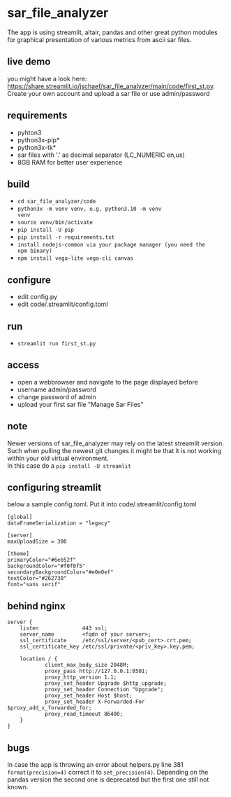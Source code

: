 # sar_file_analyzer
The app is using streamlit, altair, pandas and other great python modules   
for graphical presentation of various metrics from ascii sar files.

## live demo
you might have a look here:
https://share.streamlit.io/jschaef/sar_file_analyzer/main/code/first_st.py.
Create your own account and upload a sar file or use admin/password

## requirements
* pyhton3 
* python3x-pip* 
* python3x-tk*
* sar files with '.' as decimal separator (LC_NUMERIC en,us)
* 8GB RAM for better user experience

## build
* <code>cd sar_file_analyzer/code</code>
* <code>python3x -m venv venv, e.g. python3.10 -m venv venv</code> 
* <code>source venv/bin/activate</code> 
* <code>pip install -U pip</code>
* <code>pip install -r requirements.txt</code>
* <code>install nodejs-common via your package manager (you need the npm binary)</code>
* <code>npm install vega-lite vega-cli canvas</code>

## configure
* edit config.py
* edit code/.streamlit/config.toml
## run
* <code>streamlit run first_st.py</code>

## access
* open a webbrowser and navigate to the page displayed before
* username admin/password
* change password of admin
* upload your first sar file "Manage Sar Files"

## note
Newer versions of sar_file_analyzer may rely on the latest streamlit version.   
Such when pulling the newest git changes it might be that it is not working
within your old virtual environment.   
In this case do a <code>pip install -U streamlit</code>

## configuring streamlit
below a sample config.toml. Put it into code/.streamlit/config.toml
```
[global]
dataFrameSerialization = "legacy"

[server]
maxUploadSize = 300

[theme]
primaryColor="#6eb52f"
backgroundColor="#f0f0f5"
secondaryBackgroundColor="#e0e0ef"
textColor="#262730"
font="sans serif"
```
## behind nginx
```
server {
    listen              443 ssl;
    server_name         <fqdn of your server>;
    ssl_certificate     /etc/ssl/server/<pub_cert>.crt.pem;
    ssl_certificate_key /etc/ssl/private/<priv_key>.key.pem;
    
    location / {
            client_max_body_size 2048M;
            proxy_pass http://127.0.0.1:8501;
            proxy_http_version 1.1;
            proxy_set_header Upgrade $http_upgrade;
            proxy_set_header Connection "Upgrade";
            proxy_set_header Host $host;
            proxy_set_header X-Forwarded-For $proxy_add_x_forwarded_for;
            proxy_read_timeout 86400;
    }
}
```

## bugs
In case the app is throwing an error about helpers.py line 381 <code>format(precision=4)</code>
correct it to <code>set_precision(4)</code>.
Depending on the pandas version the second one is deprecated but the first one still not known.
